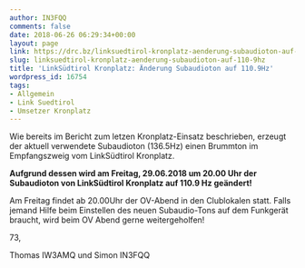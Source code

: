 ```yaml
---
author: IN3FQQ
comments: false
date: 2018-06-26 06:29:34+00:00
layout: page
link: https://drc.bz/linksuedtirol-kronplatz-aenderung-subaudioton-auf-110-9hz/
slug: linksuedtirol-kronplatz-aenderung-subaudioton-auf-110-9hz
title: 'LinkSüdtirol Kronplatz: Änderung Subaudioton auf 110.9Hz'
wordpress_id: 16754
tags:
- Allgemein
- Link Suedtirol
- Umsetzer Kronplatz
---
```


Wie bereits im Bericht zum letzen Kronplatz-Einsatz beschrieben, erzeugt der aktuell verwendete Subaudioton (136.5Hz) einen Brummton im Empfangszweig vom LinkSüdtirol Kronplatz.



**Aufgrund dessen wird am Freitag, 29.06.2018 um 20.00 Uhr der Subaudioton von LinkSüdtirol Kronplatz auf 110.9 Hz geändert!**



Am Freitag findet ab 20.00Uhr der OV-Abend in den Clublokalen statt. Falls jemand Hilfe beim Einstellen des neuen Subaudio-Tons auf dem Funkgerät braucht, wird beim OV Abend gerne weitergeholfen!



73,

Thomas IW3AMQ und Simon IN3FQQ
